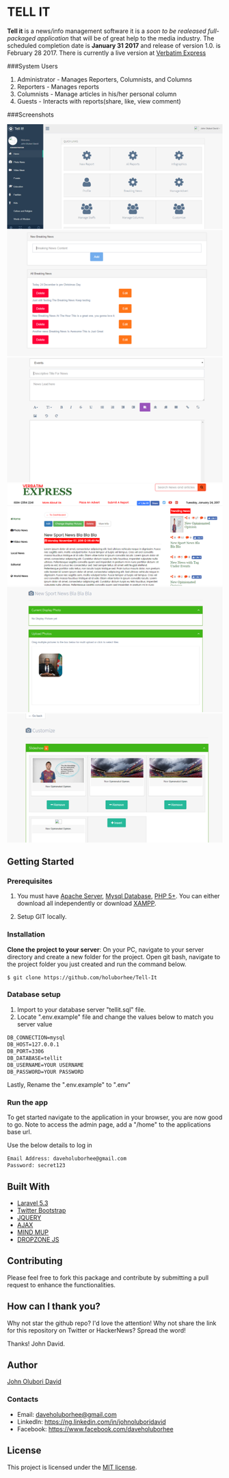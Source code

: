 # TELL IT

**Tell it** is a news/info management software it is a *soon to be realeased full-packaged application* that will be of great help to the media industry. The scheduled completion date is **January 31 2017** and release of version 1.0. is February 28 2017. There is currently a live version at [Verbatim Express](http://verbatimexpress.com)

###System Users

1. Administrator - Manages Reporters, Columnists, and Columns
2. Reporters - Manages reports
3. Columnists - Manage articles in his/her personal column
4. Guests - Interacts with reports(share, like, view comment)

###Screenshots

![Dashboard](/tellit/dashboard.PNG)
![Breaking News](/tellit/breakingnews.PNG)
![New Report](/tellit/new_report.PNG)
![GUEST PAGE](/tellit/verbatim.PNG)
![Headline Picture](/tellit/dp.PNG)
![Customize Page](/tellit/customize.PNG)

## Getting Started

### Prerequisites

1. You must have [Apache Server](https://www.apache.org/), [Mysql Database](https://www.mysql.com/), [PHP 5+](http://php.net/). You can either download all independently or download [XAMPP](https://www.apachefriends.org/index.html).

2. Setup GIT locally.

### Installation

**Clone the project to your server**: On your PC, navigate to your server directory and create a new folder for the project. Open git bash, navigate to the project folder you just created and run the command below.

```
$ git clone https://github.com/holuborhee/Tell-It
```

### Database setup

1. Import to your database server "tellit.sql" file.
2. Locate ".env.example" file and change the values below to match you server value

```
DB_CONNECTION=mysql
DB_HOST=127.0.0.1
DB_PORT=3306
DB_DATABASE=tellit
DB_USERNAME=YOUR USERNAME
DB_PASSWORD=YOUR PASSWORD

```
Lastly, Rename the ".env.example" to ".env"

### Run the app

To get started navigate to the application in your browser, you are now good to go. Note to access the admin page, add a "/home" to the applications base url.

Use the below details to log in

```
Email Address: daveholuborhee@gmail.com
Password: secret123

```

## Built With

* [Laravel 5.3](https://laravel.com/)
* [Twitter Bootstrap](https://getbootstrap.com/)
* [JQUERY](https://jquery.com/)
* [AJAX](https://getbootstrap.com/)
* [MIND MUP](https://mindmup.github.io/bootstrap-wysiwyg/)
* [DROPZONE JS](http://www.dropzonejs.com/)

## Contributing

Please feel free to fork this package and contribute by submitting a pull request to enhance the functionalities.


## How can I thank you?

Why not star the github repo? I'd love the attention! Why not share the link for this repository on Twitter or HackerNews? Spread the word!

Thanks!
John David.

## Author

[John Olubori David](https://github.com/holuborhee)

### Contacts

* Email: daveholuborhee@gmail.com
* LinkedIn: https://ng.linkedin.com/in/johnoluboridavid
* Facebook: https://www.facebook.com/daveholuborhee

## License

This project is licensed under the [MIT license](http://opensource.org/licenses/MIT).
